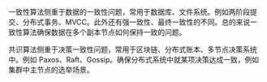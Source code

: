 一致性算法侧重于数据的一致性问题，常用于数据库、文件系统。例如两阶段提交、分布式事务、MVCC。此外还有强一致性、最终一致性的不同。总的来说一致性算法确保数据在多个副本节点如何保持一致的问题。

共识算法侧重于决策一致性问题，常用于区块链、分布式账本、多节点决策系统中。例如 Paxos、Raft、Gossip。确保分布式系统中就某项决策达成一致，例如集群中主节点的选举场景。
